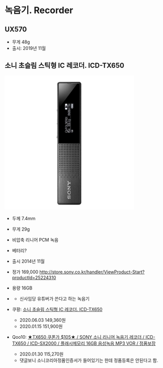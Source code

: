 # 녹음기. Recorder
## UX570
* 무게 48g
* 출시: 2019년 11월

## 소니 초슬림 스틱형 IC 레코더. ICD-TX650
![](TX650.png)
* 두께 7.4mm
* 무게 29g
* 비압축 리니어 PCM 녹음
* 베터리?
* 출시 2014년 11월
* 정가 169,000 http://store.sony.co.kr/handler/ViewProduct-Start?productId=25224310
* 용량 16GB

* [](https://post.naver.com/viewer/postView.nhn?volumeNo=24982190&memberNo=618343)
  * 신사임당 유튜버가 쓴다고 하는 녹음기
* 쿠팡: [소니 초슬림 스틱형 IC 레코더. ICD-TX650](https://coupa.ng/bDznvo)
  * 2020.06.03 149,360원
  * 2020.01.15 151,900원
* Qoo10: [★TX650 쿠폰가 $105★ / SONY 소니 리니어 녹음기 레코더 / ICD-TX650 / ICD-SX2000 / 플래시메모리 16GB 음성녹음 MP3 VOR / 정품보장](https://www.qoo10.com/g/514047910?jaehuid=2026416612)
  * 2020.01.30 115,270원
  * 댓글보니 소니코리아정품인증서가 들어있기는 한데 정품등록은 안된다고 함.

[](https://www.stylezineblog.com/3253)
